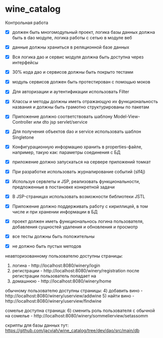 # wine_catalog

Контрольная работа
- [x] должен быть многомодульный проект, логика базы данных должна быть в dao модуле, логика работы с сетью в модуле веб
- [x] данные должны храниться в реляционной базе данных
- [x] Вся логика дао и сервис модуля должна быть доступна через интерфейсы
- [x] 30% кода дао и сервисов должны быть покрыто тестами
- [x] модуль сервисов должен быть протестирован с помощью моков
- [x] Для авторизации и аутентификации использовать Filter
- [x] Классы и методы должны иметь отражающую их функциональность названия и должны быть грамотно структурированы по пакетам
- [x] Приложение должно соответствовать шаблону Model-View-Controller или dto jsp servlet/service
- [x] Для получения объектов dao и service использовать шаблон Singletone
- [x] Конфигурационную информацию хранить в properties-файле, например, такую как: параметры соединения с БД
- [x] приложение должно запускаться на сервере приложений томкат
- [x] При разработке использовать журналирование событий (slf4j)
- [x] Используя сервлеты и JSP, реализовать функциональности, предложенные в постановке конкретной задачи
- [x] В JSP-страницах использовать возможности библиотеки JSTL
- [x] Приложение должно поддерживать работу с кириллицей, в том числе и при хранении информации в БД
- [x] проект должен иметь функциональнось логина пользователя, добавления сущностей удаления и обновления и просмотр
- [x] все тесты должны быть положительны
- [x] не должно быть пустых методов


неавторизованному пользователю доступны страницы:
1) логина - http://localhost:8080/winery/login
2) регистрации - http://localhost:8080/winery/registration
после регистрации пользователь попадает на 
3) домашнюю - http://localhost:8080/winery/home

обычному пользователю доступны страницы:
4) добавить вино - http://localhost:8080/winery/userview/addwine
5) найти вино - http://localhost:8080/winery/userview/findwine

сомелье доступна страница:
6) сменить роль пользователя с обычной на сомелье - http://localhost:8080/winery/sommelierview/setassomm

скрипты для базы данных тут:
https://github.com/jacviah/wine_catalog/tree/dev/dao/src/main/db



